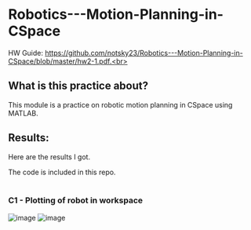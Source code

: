 # Robotics---Motion-Planning-in-CSpace

HW Guide: https://github.com/notsky23/Robotics---Motion-Planning-in-CSpace/blob/master/hw2-1.pdf.<br><br>

## What is this practice about?<br>

This module is a practice on robotic motion planning in CSpace using MATLAB.<br>

## Results:<br>

Here are the results I got.<br>

The code is included in this repo.<br><br>

### C1 - Plotting of robot in workspace<br>

![image](https://user-images.githubusercontent.com/98131995/234583834-30332eea-6b71-422d-9d3a-445c00a01eeb.png)
![image](https://user-images.githubusercontent.com/98131995/234583907-bf13c726-69a1-457f-b1a9-5933e5832ee0.png)
